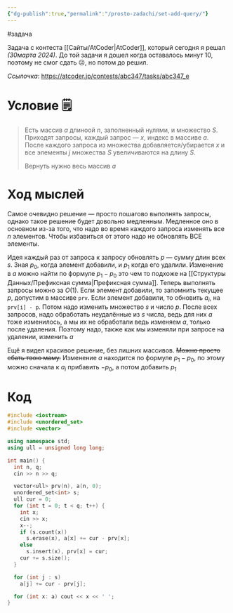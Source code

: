```yaml
---
{"dg-publish":true,"permalink":"/prosto-zadachi/set-add-query/"}
---
```


#задача 

Задача с контеста [[Сайты/AtCoder\|AtCoder]], который сегодня я решал *(30марта 2024)*.  До той задачи я дошел когда оставалось минут 10, поэтому не смог сдать ☹️, но потом до решил.

*Ссылочка*: https://atcoder.jp/contests/abc347/tasks/abc347_e

# Условие 🗒

> Есть массив $a$ длиноой $n$, заполненный нулями, и множество $S$.  Приходят запросы, каждый запрос — $x$, индекс в массиве $a$.  После каждого запроса из множества добавляется/убирается $x$ и все элементы $j$ множества $S$ увеличиваются на длину $S$.
> 
> Вернуть нужно весь массив $a$

# Ход мыслей

Самое очевидно решение — просто пошагово выполнять запросы, однако такое решение будет довольно медленным.  Медленное оно в основном из-за того, что надо во время каждого запроса изменять все $n$ элементов.  Чтобы избавиться от этого надо не обновлять ВСЕ элементы.

Идея каждый раз от запроса к запросу обновлять $p$ — сумму длин всех $s$.  Зная $p_0$, когда элемент добавили, и $p_1$ когда его удалили.  Изменение в $a$ можно найти по формуле $p_1 - p_0$ это чем то подхоже на [[Структуры Данных/Префиксная сумма\|Префиксная сумма]].  Теперь выполнять запросы можно за $O(1)$.  Если элемент добавили, то запомнить текущее $p$, допустим в массиве `prv`. Если элемент добавили, то обновить $a_i$, на `prv[i] - p`.  Потом надо изменить множество $s$ и число $p$.  После всех запросов, надо обработать неудалённые из $s$  числа, ведь для них $a$ тоже изменилось, а мы их не обработали ведь изменяем $a$, только после удаления.  Поэтому надо, также как мы изменяли при запросе на удалении, изменить $a$

Ещё я видел красивое решение, без лишних массивов.  ~~Можно просто ебать твою маму.~~  Изменение $a$ находится по формуле $p_1 - p_0$, по этому можно сначала к $a_i$ прибавить $-p_0$, а потом добавить $p_1$

# Код
```cpp
#include <iostream>
#include <unordered_set>
#include <vector>

using namespace std;
using ull = unsigned long long;

int main() {
  int n, q;
  cin >> n >> q;

  vector<ull> prv(n), a(n, 0);
  unordered_set<int> s;
  ull cur = 0;
  for (int t = 0; t < q; t++) {
    int x;
    cin >> x;
    x--;
    if (s.count(x))
      s.erase(x), a[x] += cur - prv[x];
    else
      s.insert(x), prv[x] = cur;
    cur += s.size();
  }

  for (int j : s)
    a[j] += cur - prv[j];

  for (int x: a) cout << x << ' ';
}

```

